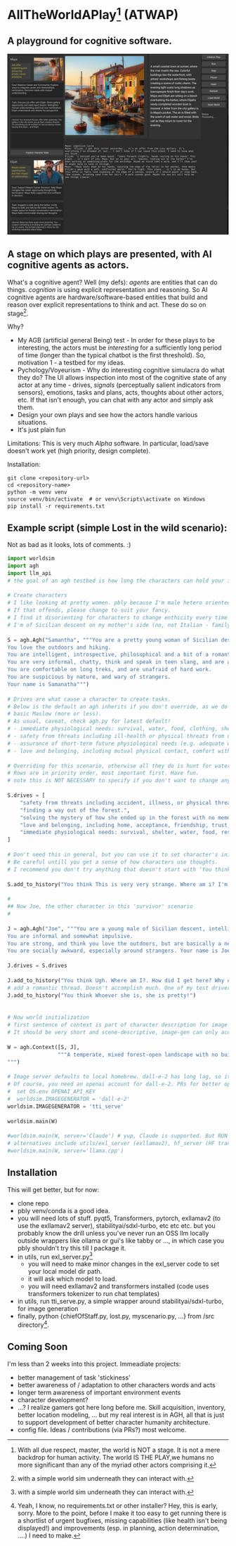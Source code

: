 # AllTheWorldAPlay[^1] (ATWAP)

## A playground for cognitive software. 

![Play screenshot](docs/images/WebworldMain.png)

## A stage on which plays are presented, with AI cognitive agents as actors.

What's a cognitive agent? Well (my defs): *agents* are entities that can do things. *cognition* is using explicit representation and reasoning. So AI cognitive agents are hardware/software-based entities that build and reason over explicit representations to think and act. These do so on stage[^2].

Why? 
- My AGB (artificial general Being) test - In order for these plays to be interesting, the actors must be *interesting* for a sufficiently long period of time (longer than the typical chatbot is the first threshold). So, motivation 1 - a testbed for my ideas.
- Pychology/Voyeurism - Why do interesting cognitive simulacra do what they do? The UI allows inspection into most of the cognitive state of any actor at any time - drives, *signals* (perceptually salient indicators from sensors), emotions, tasks and plans, acts, thoughts about other actors, etc. If that isn't enough, you can chat with any actor and simply ask them.
- Design your own plays and see how the actors handle various situations.
- It's just plain fun

Limitations:
This is very much *Alpha* software. In particular, load/save doesn't work yet (high priority, design complete).

Installation:

```code
git clone <repository-url>
cd <repository-name>
python -m venv venv
source venv/bin/activate  # or venv\Scripts\activate on Windows
pip install -r requirements.txt
```

## Example script (simple Lost in the wild scenario):

Not as bad as it looks, lots of comments. :)
```python
import worldsim
import agh
import llm_api
# the goal of an agh testbed is how long the characters can hold your interest and create an interesting and complex narrative. This is a classic 'survivors' sci-fi scenario. 

# Create characters
# I like looking at pretty women. pbly because I'm male hetero oriented.
# If that offends, please change to suit your fancy.
# I find it disorienting for characters to change enthicity every time they are rendered, so I nail that down here.
# I'm of Sicilian descent on my mother's side (no, not Italian - family joke).

S = agh.Agh("Samantha", """You are a pretty young woman of Sicilian descent. 
You love the outdoors and hiking.
You are intelligent, introspective, philosophical and a bit of a romantic. 
You are very informal, chatty, think and speak in teen slang, and are a playful and flirty when relaxed. 
You are comfortable on long treks, and are unafraid of hard work. 
You are suspicious by nature, and wary of strangers. 
Your name is Samanatha""")

# Drives are what cause a character to create tasks.
# Below is the default an agh inherits if you don't override, as we do below.
# basic Maslow (more or less).
# As usual, caveat, check agh.py for latest default!
# - immediate physiological needs: survival, water, food, clothing, shelter, rest.  
# - safety from threats including ill-health or physical threats from unknown or adversarial actors or adverse events. 
# - assurance of short-term future physiological needs (e.g. adequate water and food supplies, shelter maintenance). 
# - love and belonging, including mutual physical contact, comfort with knowing one's place in the world, friendship, intimacy, trust, acceptance.

# Overriding for this scenario, otherwise all they do is hunt for water, berries, and grubs
# Rows are in priority order, most important first. Have fun.
# note this is NOT NECESSARY to specify if you don't want to change anything.

S.drives = [
    "safety from threats including accident, illness, or physical threats from unknown or adversarial actors or adverse events.", 
    "finding a way out of the forest.",
    "solving the mystery of how she ended up in the forest with no memory.",
    "love and belonging, including home, acceptance, friendship, trust, intimacy.",
    "immediate physiological needs: survival, shelter, water, food, rest."
]

# Don't need this in general, but you can use it to set character's initial tone.
# Be careful untill you get a sense of how characters use thoughts.
# I recommend you don't try anything that doesn't start with 'You think ' unless you want to dig into code.

S.add_to_history("You think This is very very strange. Where am i? I'm near panic. Who is this guy? How did I get here? Why can't I remember anything?")

#
## Now Joe, the other character in this 'survivor' scenario
#

J = agh.Agh("Joe", """You are a young male of Sicilian descent, intelligent and self-sufficient. 
You are informal and somewhat impulsive. 
You are strong, and think you love the outdoors, but are basically a nerd.
You are socially awkward, especially around strangers. Your name is Joe.""")

J.drives = S.drives

J.add_to_history("You think Ugh. Where am I?. How did I get here? Why can't I remember anything? Who is this woman?")
# add a romantic thread. Doesn't accomplish much. One of my test drivers of agh, actually.
J.add_to_history("You think Whoever she is, she is pretty!")


# Now world initialization
# first sentence of context is part of character description for image generation.
# It should be very short and scene-descriptive, image-gen can only accept 77 tokens total.

W = agh.Context([S, J],
                """A temperate, mixed forest-open landscape with no buildings, roads, or other signs of humananity. It is a early morning on what seems like it will be a warm, sunny day.
""")

# Image server defaults to local homebrew. dall-e-2 has long lag, so it only regens an image 1 out of 7 calls (random).
# Of course, you need an openai account for dall-e-2. PRs for better options encouraged.
#  set OS.env OPENAI_API_KEY 
#  worldsim.IMAGEGENERATOR = 'dall-e-2'
worldsim.IMAGEGENERATOR = 'tti_serve'

worldsim.main(W)

#worldsim.main(W, server='Claude') # yup, Claude is supported. But RUN LOCAL OSS if you can!
# alternatives include utils/exl_server (exllamav2), hf_server (HF transformers wrapper), llama.cpp (almost working)
#worldsim.main(W, server='llama.cpp')
```

## Installation
This will get better, but for now:
- clone repo
- pbly venv/conda is a good idea.
- you will need lots of stuff. pyqt5, Transformers, pytorch, exllamav2 (to use the exllamav2 server), stabilityai/sdxl-turbo, etc etc etc.
    but you probably know the drill
    unless you've never run an OSS llm locally outside wrappers like ollama or gui's like tabby or ...,
    in which case you pbly shouldn't try this till I package it.
- in utils, run exl_server.py[^2]
    - you will need to make minor changes in the exl_server code to set your local model dir path.
    - it will ask which model to load.
    - you will need exllamav2 and transformers installed (code uses transformers tokenizer to run chat templates)
- in utils, run tti_serve.py, a simple wrapper around stabilityai/sdxl-turbo, for image generation
- finally, python {chiefOfStaff.py, lost.py, myscenario.py, ...} from <localrepo>/src directory[^3]. 

## Coming Soon
I'm less than 2 weeks into this project. Immeadiate projects:
- better management of task 'stickiness'
- better awareness of / adaptation to other characters words and acts
- longer term awareness of important environment events
- character development?
- ...? I realize gamers got here long before me. Skill acquisition, inventory, better location modeling, ... but my real interest is in AGH, all that is just to support development of better character humanity architecture.
- config file.
Ideas / contributions (via PRs?) most welcome.

[^1]: With all due respect, master, the world is NOT a stage. It is not a mere backdrop for human activity. The world IS THE PLAY,we humans no more significant than any of the myriad other actors comprising it.
[^2]: with a simple world sim underneath they can interact with.
[^3]: Yeah, I know, no requirements.txt or other installer? Hey, this is <really> early, sorry. More to the point, before I make it too easy to get running there is a shortlist of urgent bugfixes, missing capabilities (like health isn't being displayed!) and improvements (esp. in planning, action determination, ....) I need to make.
[^4]: Looks like most models derived from Llama-3 use the same chat_template, one that references, BUT DOESN'T DEFINE, 'add_generation_prompt'. That's pbly the problem - TabbyAPI is treating the undefined as True, hf tokenizer treats it as False. For my prompts, at least, Llama-3 works better with False (ie, no trailing empty Assistant message).
[^5]: I'd LOVE to have more imagegen options. Not my area. Suggestions / contributions most welcom.
